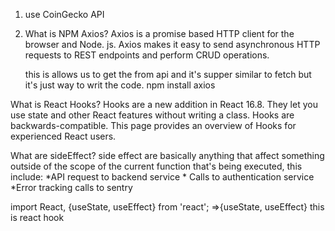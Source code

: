 
1. use CoinGecko API
2. What is NPM Axios?
     Axios is a promise based HTTP client for the browser and Node. js. Axios makes it easy to send asynchronous HTTP requests to REST endpoints and perform CRUD operations. 

     this is allows us to get the from api and it's supper similar to fetch but it's just way to writ the code.
     npm install axios



What is React Hooks?
Hooks are a new addition in React 16.8. They let you use state and other React features without writing a class. Hooks are backwards-compatible. This page provides an overview of Hooks for experienced React users. 
 
 What are sideEffect?
  side effect are basically anything that affect something outside of the scope of the current function that's being executed, this include:
     *API request to backend service
     * Calls to authentication service
     *Error tracking calls to sentry 

 import React, {useState, useEffect} from 'react';
 =>{useState, useEffect} this is react hook 
      